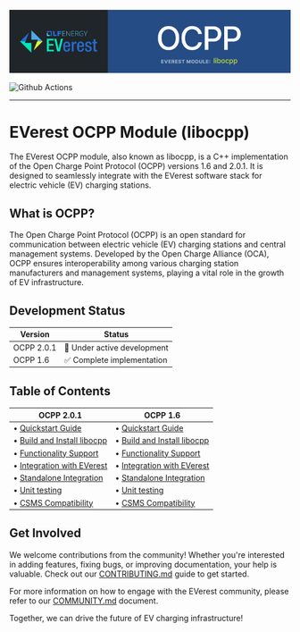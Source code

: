 
![Header](doc/img/banner-ocpp.jpg)

![Github Actions](https://github.com/EVerest/libocpp/actions/workflows/build_and_test.yaml/badge.svg)

---

# EVerest OCPP Module (libocpp)

The EVerest OCPP module, also known as libocpp, is a C++ implementation of the Open Charge Point Protocol (OCPP) versions 1.6 and 2.0.1. It is designed to seamlessly integrate with the EVerest software stack for electric vehicle (EV) charging stations.

## What is OCPP?

The Open Charge Point Protocol (OCPP) is an open standard for communication between electric vehicle (EV) charging stations and central management systems. Developed by the Open Charge Alliance (OCA), OCPP ensures interoperability among various charging station manufacturers and management systems, playing a vital role in the growth of EV infrastructure.

## Development Status

| Version | Status |
|---------|--------|
| OCPP 2.0.1 | :construction: Under active development |
| OCPP 1.6 | :white_check_mark: Complete implementation |

## Table of Contents

| OCPP 2.0.1 | OCPP 1.6 |
|------------|----------|
| • [Quickstart Guide](/doc/ocpp_201_README.md#quickstart-for-ocpp-201) | • [Quickstart Guide](/doc/ocpp_16_README.md#quickstart-for-ocpp-16) |
| • [Build and Install libocpp](/doc/ocpp_201_README.md#build-and-install-libocpp) | • [Build and Install libocpp](/doc/ocpp_16_README.md#build-and-install-libocpp) |
| • [Functionality Support](/doc/ocpp_201_README.md#integration-with-everest) | • [Functionality Support](/doc/ocpp_16_README.md#functionality-support) |
| • [Integration with EVerest](/doc/ocpp_201_README.md#integration-with-everest) | • [Integration with EVerest](/doc/ocpp_16_README.md#integration-with-everest) |
| • [Standalone Integration](/doc/ocpp_201_README.md#standalone-integration) | • [Standalone Integration](/doc/ocpp_16_README.md#standalone-integration) |
| • [Unit testing](doc/ocpp_201_README.md#unit-testing) | • [Unit testing](doc/ocpp_16_README.md#unit-testing) |
| • [CSMS Compatibility](/doc/ocpp_201_README.md#csms-compatibility) | • [CSMS Compatibility](/doc/ocpp_16_README.md#csms-compatibility) |

## Get Involved

We welcome contributions from the community! Whether you're interested in adding features, fixing bugs, or improving documentation, your help is valuable. Check out our [CONTRIBUTING.md](https://github.com/EVerest/EVerest/blob/main/CONTRIBUTING.md) guide to get started.

For more information on how to engage with the EVerest community, please refer to our [COMMUNITY.md](https://github.com/EVerest/EVerest/blob/main/COMMUNITY.md) document.

Together, we can drive the future of EV charging infrastructure!

